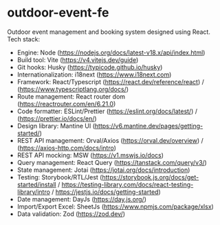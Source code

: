 # outdoor-event-fe
Outdoor event management and booking system designed using React.  
Tech stack:
- Engine: Node (https://nodejs.org/docs/latest-v18.x/api/index.html)
- Build tool: Vite (https://v4.vitejs.dev/guide)
- Git hooks: Husky (https://typicode.github.io/husky)
- Internationalization: i18next (https://www.i18next.com)
- Framework: React/Typescript (https://react.dev/reference/react) / (https://www.typescriptlang.org/docs/)
- Route management: React router dom (https://reactrouter.com/en/6.21.0)
- Code formatter: ESLint/Prettier (https://eslint.org/docs/latest/) / (https://prettier.io/docs/en/)
- Design library: Mantine UI (https://v6.mantine.dev/pages/getting-started/)
- REST API management: Orval/Axios (https://orval.dev/overview) / (https://axios-http.com/docs/intro)
- REST API mocking: MSW (https://v1.mswjs.io/docs)
- Query management: React Query (https://tanstack.com/query/v3/)
- State management: Jotai (https://jotai.org/docs/introduction)
- Testing: Storybook/RTL/Jest (https://storybook.js.org/docs/get-started/install / https://testing-library.com/docs/react-testing-library/intro / https://jestjs.io/docs/getting-started)
- Date management: DayJs (https://day.js.org/)
- Import/Export Excel: SheetJs (https://www.npmjs.com/package/xlsx)
- Data validation: Zod (https://zod.dev/)
